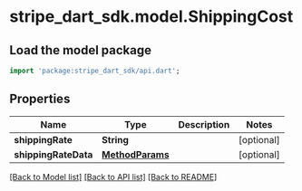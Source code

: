 # stripe_dart_sdk.model.ShippingCost

## Load the model package
```dart
import 'package:stripe_dart_sdk/api.dart';
```

## Properties
Name | Type | Description | Notes
------------ | ------------- | ------------- | -------------
**shippingRate** | **String** |  | [optional] 
**shippingRateData** | [**MethodParams**](MethodParams.md) |  | [optional] 

[[Back to Model list]](../README.md#documentation-for-models) [[Back to API list]](../README.md#documentation-for-api-endpoints) [[Back to README]](../README.md)


